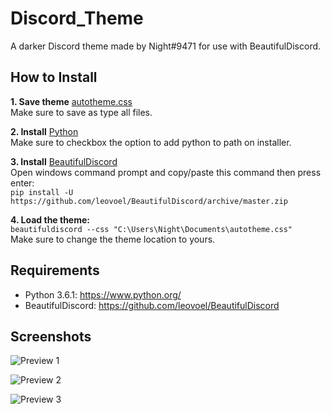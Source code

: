 # Discord_Theme

A darker Discord theme made by Night#9471 for use with BeautifulDiscord.

## How to Install

**1. Save theme** [autotheme.css](https://raw.githubusercontent.com/BakaTekku/Discord_Theme/master/autotheme.css)
<br>Make sure to save as type all files.

**2. Install** [Python](https://www.python.org/ftp/python/3.6.1/python-3.6.1.exe)
<br>Make sure to checkbox the option to add python to path on installer.

**3. Install** [BeautifulDiscord](https://github.com/leovoel/BeautifulDiscord)
<br>Open windows command prompt and copy/paste this command then press enter:
<br>`pip install -U https://github.com/leovoel/BeautifulDiscord/archive/master.zip`

**4. Load the theme:** 
<br>`beautifuldiscord --css "C:\Users\Night\Documents\autotheme.css"`
<br>Make sure to change the theme location to yours.

## Requirements

- Python 3.6.1: https://www.python.org/
- BeautifulDiscord: https://github.com/leovoel/BeautifulDiscord

## Screenshots

![Preview 1](https://i.imgur.com/Lqkxtg5.png)

![Preview 2](https://i.imgur.com/FfVCiEb.png)

![Preview 3](https://i.imgur.com/lL1gEYv.png)
